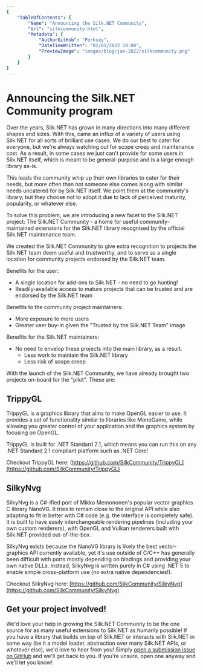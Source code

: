 ```yaml
---
{
    "TableOfContents": {
        "Name": "Announcing the Silk.NET Community",
        "Url": "silkcommunity.html",
        "Metadata": {
            "AuthorGitHub": "Perksey",
            "DateTimeWritten": "02/01/2022 20:00",
            "PreviewImage": "images/blog/jan-2022/silkcommunity.png"
        }
    }
}
---
```


# Announcing the Silk.NET Community program

Over the years, Silk.NET has grown in many directions into many different shapes and sizes. With this, came an influx of a variety of users using Silk.NET for all sorts of brilliant use cases. We do our best to cater for everyone, but we're always watching out for scope creep and maintenance cost. As a result, in some cases we just can't provide for some users in Silk.NET itself, which is meant to be general-purpose and is a large enough library as-is.

This leads the community whip up their own libraries to cater for their needs, but more often than not someone else comes along with similar needs uncatered for by Silk.NET itself. We point them at the community's library, but they choose not to adopt it due to lack of perceived maturity, popularity, or whatever else.

To solve this problem, we are introducing a new facet to the Silk.NET project: The Silk.NET Community - a home for useful community-maintained extensions for the Silk.NET library recognised by the official Silk.NET maintenance team.

We created the Silk.NET Community to give extra recognition to projects the Silk.NET team deem useful and trustworthy, and to serve as a single location for community projects endorsed by the Silk.NET team.

Benefits for the user:
- A single location for add-ons to Silk.NET - no need to go hunting!
- Readily-available access to mature projects that can be trusted and are endorsed by the Silk.NET team

Benefits to the community project maintainers:
- More exposure to more users
- Greater user buy-in given the "Trusted by the Silk.NET Team" image

Benefits for the Silk.NET maintainers:
- No need to envelop these projects into the main library, as a result:
    - Less work to maintain the Silk.NET library
    - Less risk of scope creep

With the launch of the Silk.NET Community, we have already brought two projects on-board for the "pilot". These are:

## TrippyGL

TrippyGL is a graphics library that aims to make OpenGL easier to use. It provides a set of functionality similar to libraries like MonoGame, while allowing you greater control of your application and the graphics system by focusing on OpenGL.

TrippyGL is built for .NET Standard 2.1, which means you can run this on any .NET Standard 2.1 compliant platform such as .NET Core!

Checkout TrippyGL here: [https://github.com/SilkCommunity/TrippyGL](https://github.com/SilkCommunity/TrippyGL)

## SilkyNvg

SilkyNvg is a C#-ified port of Mikko Memononen's popular vector graphics C library NanoVG. It tries to remain close to the original API while also adapting to fit in better with C# code (e.g. the interface is completely safe). It is built to have easily interchangeable rendering pipelines (including your own custom renderers), with OpenGL and Vulkan renderers built with Silk.NET provided out-of-the-box.

SilkyNvg exists because the NanoVG library is likely the best vector-graphics API currently available, yet it's use outside of C/C++ has generally been difficult with ports mostly depending on bindings and providing your own native DLLs. Instead, SilkyNvg is written purely in C# using .NET 5 to enable simple cross-platform use (no extra native dependencies!).

Checkout SilkyNvg here: [https://github.com/SilkCommunity/SilkyNvg](https://github.com/SilkCommunity/SilkyNvg)

## Get your project involved!

We'd love your help in growing the Silk.NET Community to be the one source for as many useful extensions to Silk.NET as humanly possible! If you have a library that builds on top of Silk.NET or interacts with Silk.NET in some way (be it a model loader, abstraction over many Silk.NET APIs, or whatever else), we'd love to hear from you! Simply [open a submission issue on GitHub](https://github.com/SilkCommunity/SilkCommunity/issues/new?assignees=Perksey%2C+ThomasMiz%2C+HurricanKai&labels=project+submission&template=project-submission.md&title=Project+Submission%3A+) and we'll get back to you. If you're unsure, open one anyway and we'll let you know!
